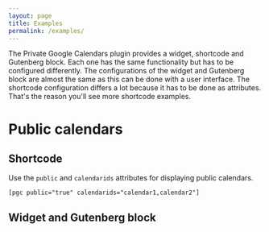 ```yaml
---
layout: page
title: Examples
permalink: /examples/
---
```


The Private Google Calendars plugin provides a widget, shortcode and Gutenberg block. Each one has the same functionality but has to be configured differently. The configurations of the widget and Gutenberg block are almost the same as this can be done with a user interface. The shortcode configuration differs a lot because it has to be done as attributes. That's the reason you'll see more shortcode examples.

# Public calendars

## Shortcode

Use the `public` and `calendarids` attributes for displaying public calendars.

    [pgc public="true" calendarids="calendar1,calendar2"]

## Widget and Gutenberg block

